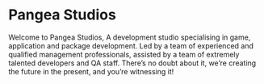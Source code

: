 # Pangea Studios
Welcome to Pangea Studios, A development studio specialising in game, application and package development. Led by a team of experienced and qualified management professionals, assisted by a team of extremely talented developers and QA staff. There’s no doubt about it, we’re creating the future in the present, and you’re witnessing it! 
